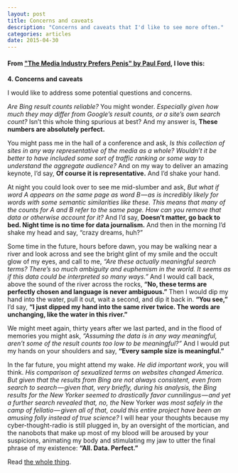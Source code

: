 ```yaml
---
layout: post
title: Concerns and caveats
description: "Concerns and caveats that I'd like to see more often."
categories: articles
date: 2015-04-30
---
```


#### From ["The Media Industry Prefers Penis" by Paul Ford](https://medium.com/message/the-words-the-media-industry-prefers-5d33e5b021e0), I love this: 


**4. Concerns and caveats**

I would like to address some potential questions and concerns.

*Are Bing result counts reliable?* You might wonder. *Especially given how much they may differ from Google’s result counts, or a site’s own search count?* Isn’t this whole thing spurious at best? And my answer is, **These numbers are absolutely perfect.**

You might pass me in the hall of a conference and ask, *Is this collection of sites in any way representative of the media as a whole? Wouldn’t it be better to have included some sort of traffic ranking or some way to understand the aggregate audience?* And on my way to deliver an amazing keynote, I’d say, **Of course it is representative.** And I’d shake your hand.

At night you could look over to see me mid-slumber and ask, *But what if word A appears on the same page as word B — as is incredibly likely for words with some semantic similarities like these. This means that many of the counts for A and B refer to the same page. How can you remove that data or otherwise account for it?* And I’d say, **Doesn’t matter, go back to bed. Night time is no time for data journalism.** And then in the morning I’d shake my head and say, “crazy dreams, huh?”

Some time in the future, hours before dawn, you may be walking near a river and look across and see the bright glint of my smile and the occult glow of my eyes, and call to me, *“Are these actually meaningful search terms? There’s so much ambiguity and euphemism in the world. It seems as if this data could be interpreted so many ways.”* And I would call back, above the sound of the river across the rocks, **“No, these terms are perfectly chosen and language is never ambiguous.”** Then I would dip my hand into the water, pull it out, wait a second, and dip it back in. **“You see,”** I’d say, **“I just dipped my hand into the same river twice. The words are unchanging, like the water in this river.”**

We might meet again, thirty years after we last parted, and in the flood of memories you might ask, *“Assuming the data is in any way meaningful, aren’t some of the result counts too low to be meaningful?”* And I would put my hands on your shoulders and say, **“Every sample size is meaningful.”**

In the far future, you might attend my wake. *He did important work*, you will think. *His comparison of sexualized terms on websites changed America. But given that the results from Bing are not always consistent, even from search to search — given that, very briefly, during his analysis, the Bing results for the New Yorker seemed to drastically favor cunnilingus — and yet a further search revealed that, no, the* New Yorker *was most safely in the camp of fellatio — given all of that, could this entire project have been an amusing folly instead of true science?* I will hear your thoughts because my cyber-thought-radio is still plugged in, by an oversight of the mortician, and the nanobots that make up most of my blood will be aroused by your suspicions, animating my body and stimulating my jaw to utter the final phrase of my existence: **“All. Data. Perfect.”**

Read [the whole thing](https://medium.com/message/the-words-the-media-industry-prefers-5d33e5b021e0). 
